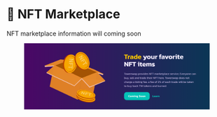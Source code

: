 # 🧸 NFT Marketplace

NFT marketplace information will coming soon

<figure><img src="../../../.gitbook/assets/13.png" alt=""><figcaption></figcaption></figure>
